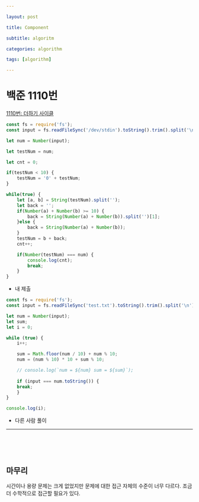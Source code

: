 ```yaml
---

layout: post

title: Component

subtitle: algoritm

categories: algorithm

tags: [algorithm]

---
```

# 백준 1110번

[1110번: 더하기 사이클](https://www.acmicpc.net/problem/1110)

```jsx
const fs = require('fs');
const input = fs.readFileSync('/dev/stdin').toString().trim().split('\n')[0];

let num = Number(input);

let testNum = num;

let cnt = 0;

if(testNum < 10) {
    testNum = '0' + testNum;
}

while(true) {
    let [a, b] = String(testNum).split('');
    let back = '';
    if(Number(a) + Number(b) >= 10) {
        back = String(Number(a) + Number(b)).split('')[1];
    }else {
        back = String(Number(a) + Number(b));
    }
    testNum = b + back;
    cnt++;

    if(Number(testNum) === num) {
        console.log(cnt);
        break;
    }
}
```

- 내 제출

```jsx
const fs = require('fs');
const input = fs.readFileSync('test.txt').toString().trim().split('\n')[0];

let num = Number(input);
let sum;
let i = 0;

while (true) {
    i++;

    sum = Math.floor(num / 10) + num % 10;
    num = (num % 10) * 10 + sum % 10;

    // console.log(`num = ${num} sum = ${sum}`); 
    
    if (input === num.toString()) {
	break;
    } 
}

console.log(i);
```

- 다른 사람 풀이



---

<br><br><br>

## 마무리
시간이나 용량 문제는 크게 없었지만 문제에 대한 접근 자체의 수준이 너무 다르다. 조금더 수학적으로 접근할 필요가 있다.

